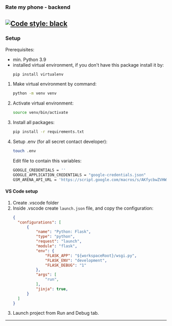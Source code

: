 ### Rate my phone - backend
[![Code style: black](https://img.shields.io/badge/code%20style-black-000000.svg)](https://github.com/psf/black)
---
### Setup
Prerequisites:
- min. Python 3.9
- installed virtual environment, if you don't have this package install it by:
  ```bash
  pip install virtualenv
  ```

1. Make virtual environment by command:
    ```bash
    python -m venv venv
    ```
2. Activate virtual environment:
    ```bash
    source venv/bin/activate
    ```
3. Install all packages:
    ```bash
    pip install -r requirements.txt
    ```
4. Setup .env (for all secret contact developer):
    ```bash
    touch .env
    ```
    Edit file to contain this variables:
    ```sh
    GOOGLE_CREDENTIALS = ''
    GOOGLE_APPLICATION_CREDENTIALS = "google-credentials.json"
    GSM_ARENA_API_URL = 'https://script.google.com/macros/s/AKfycbwZVHW_-CozBkuiQwX-YEBA5L6PVhMV3YDu-1KZXHThiqdQxzyRfx89uf1Lm-8dDV5J/exec'
    ```

#### VS Code setup
1. Create .vscode folder
2. Inside .vscode create `launch.json` file, and copy the configuration:
    ```json
    {
      "configurations": [
          {
              "name": "Python: Flask",
              "type": "python",
              "request": "launch",
              "module": "flask",
              "env": {
                  "FLASK_APP": "${workspaceRoot}/wsgi.py",
                  "FLASK_ENV": "development",
                  "FLASK_DEBUG": "1"
              },
              "args": [
                  "run",
              ],
              "jinja": true,
          }
      ]
    }
    ```
3. Launch project from Run and Debug tab.

---
